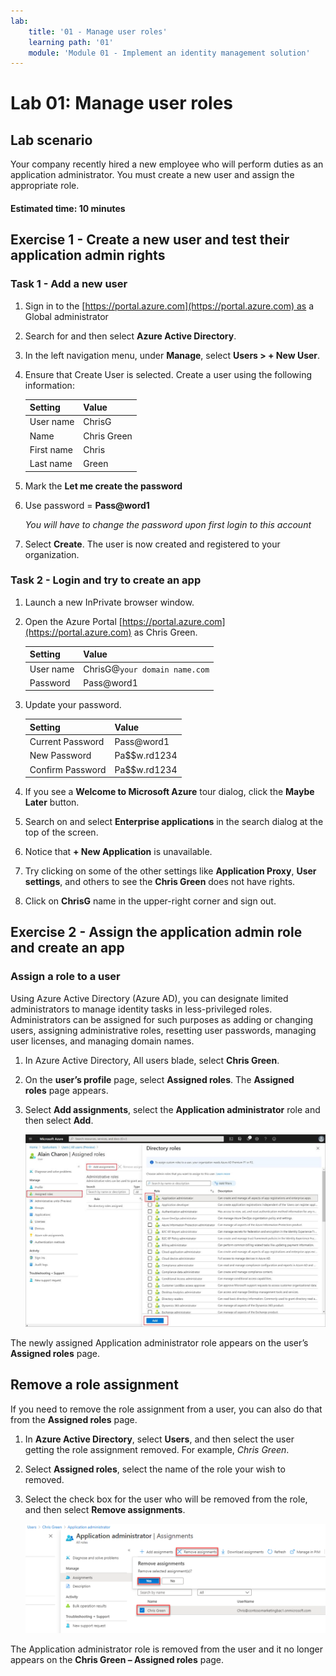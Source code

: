 ```yaml
---
lab:
    title: '01 - Manage user roles'
    learning path: '01'
    module: 'Module 01 - Implement an identity management solution'
---
```


# Lab 01: Manage user roles

## Lab scenario

Your company recently hired a new employee who will perform duties as an application administrator. You must create a new user and assign the appropriate role.

#### Estimated time: 10 minutes

## Exercise 1 - Create a new user and test their application admin rights

### Task 1 - Add a new user

1. Sign in to the [https://portal.azure.com](https://portal.azure.com) as a Global administrator

2. Search for and then select **Azure Active Directory**.

3. In the left navigation menu, under **Manage**, select **Users > + New User**.

4. Ensure that Create User is selected.  Create a user using the following information:

    | **Setting**| **Value**|
    | :--- | :--- |
    | User name| ChrisG|
    | Name| Chris Green|
    | First name| Chris|
    | Last name| Green|

5. Mark the **Let me create the password**

6. Use password = **Pass@word1**

     *You will have to change the password upon first login to this account*

7. Select **Create**. The user is now created and registered to your organization.

### Task 2 - Login and try to create an app

1. Launch a new InPrivate browser window.
2. Open the Azure Portal [https://portal.azure.com](https://portal.azure.com) as Chris Green.

    | **Setting**| **Value**|
    | :--- | :--- |
    | User name| ChrisG@`your domain name.com`|
    | Password| Pass@word1|

3. Update your password.

    | **Setting**| **Value**|
    | :--- | :--- |
    | Current Password| Pass@word1|
    | New Password| Pa$$w.rd1234|
    | Confirm Password| Pa$$w.rd1234|

4. If you see a **Welcome to Microsoft Azure** tour dialog, click the **Maybe Later** button.

5. Search on and select **Enterprise applications** in the search dialog at the top of the screen.
6. Notice that **+ New Application** is unavailable.
7. Try clicking on some of the other settings like **Application Proxy**, **User settings**, and others to see the **Chris Green** does not have rights.
8. Click on **ChrisG** name in the upper-right corner and sign out.

## Exercise 2 - Assign the application admin role and create an app

### Assign a role to a user

Using Azure Active Directory (Azure AD), you can designate limited administrators to manage identity tasks in less-privileged roles. Administrators can be assigned for such purposes as adding or changing users, assigning administrative roles, resetting user passwords, managing user licenses, and managing domain names.

1. In Azure Active Directory, All users blade, select **Chris Green**.

1. On the **user’s profile** page, select **Assigned roles**. The **Assigned roles** page appears.

1. Select **Add assignments**, select the **Application administrator** role and then select **Add**.

    ![Assigned roles page - showing the selected role](./media/directory-role-select-role.png)

The newly assigned Application administrator role appears on the user’s **Assigned roles** page.

## Remove a role assignment

If you need to remove the role assignment from a user, you can also do that from the **Assigned roles** page.

1. In **Azure Active Directory**, select **Users**, and then select the user getting the role assignment removed. For example, *Chris Green*.

1. Select **Assigned roles**, select the name of the role your wish to removed.

1. Select the check box for the user who will be removed from the role, and then select **Remove assignments**.

    ![Screen image displaying the Remove assignments dialog box with Yes highlighted](./media/directory-role-remove-role.png)

The Application administrator role is removed from the user and it no longer appears on the **Chris Green – Assigned roles** page.


